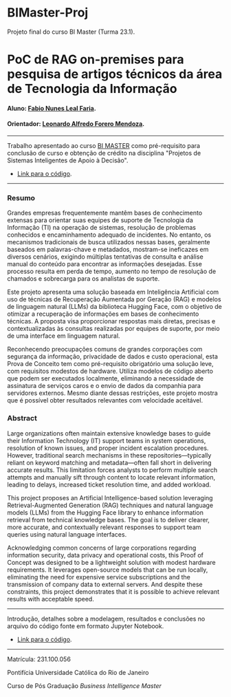 # BIMaster-Proj
Projeto final do curso BI Master (Turma 23.1).

# PoC de RAG on-premises para pesquisa de artigos técnicos da área de Tecnologia da Informação

#### Aluno: [Fabio Nunes Leal Faria](https://github.com/fabiofaria-git/BIMaster-Proj).
#### Orientador: [Leonardo Alfredo Forero Mendoza](https://github.com/leofome8).

---

Trabalho apresentado ao curso [BI MASTER](https://ica.puc-rio.ai/bi-master) como pré-requisito para conclusão de curso e obtenção de crédito na disciplina "Projetos de Sistemas Inteligentes de Apoio à Decisão".

<!-- para os links a seguir, caso os arquivos estejam no mesmo repositório que este README, não há necessidade de incluir o link completo: basta incluir o nome do arquivo, com extensão, que o GitHub completa o link corretamente -->
- [Link para o código](https://github.com/link_do_repositorio). <!-- caso não aplicável, remover esta linha -->

---

### Resumo

Grandes empresas frequentemente mantêm bases de conhecimento extensas para orientar suas equipes de suporte de Tecnologia da Informação (TI) na operação de sistemas, resolução de problemas conhecidos e encaminhamento adequado de incidentes. No entanto, os mecanismos tradicionais de busca utilizados nessas bases, geralmente baseados em palavras-chave e metadados, mostram-se ineficazes em diversos cenários, exigindo múltiplas tentativas de consulta e análise manual do conteúdo para encontrar as informações desejadas. Esse processo resulta em perda de tempo, aumento no tempo de resolução de chamados e sobrecarga para os analistas de suporte.

Este projeto apresenta uma solução baseada em Inteligência Artificial com uso de técnicas de Recuperação Aumentada por Geração (RAG) e modelos de linguagem natural (LLMs) da biblioteca Hugging Face, com o objetivo de otimizar a recuperação de informações em bases de conhecimento técnicas. A proposta visa proporcionar respostas mais diretas, precisas e contextualizadas às consultas realizadas por equipes de suporte, por meio de uma interface em linguagem natural.

Reconhecendo preocupações comuns de grandes corporações com segurança da informação, privacidade de dados e custo operacional, esta Prova de Conceito tem como pré-requisito obrigatório uma solução leve, com requisitos modestos de hardware. Utiliza modelos de código aberto que podem ser executados localmente, eliminando a necessidade de assinatura de serviços caros e o envio de dados da companhia para servidores externos. Mesmo diante dessas restrições, este projeto mostra que é possível obter resultados relevantes com velocidade aceitável.

### Abstract

Large organizations often maintain extensive knowledge bases to guide their Information Technology (IT) support teams in system operations, resolution of known issues, and proper incident escalation procedures. However, traditional search mechanisms in these repositories—typically reliant on keyword matching and metadata—often fall short in delivering accurate results. This limitation forces analysts to perform multiple search attempts and manually sift through content to locate relevant information, leading to delays, increased ticket resolution time, and added workload.

This project proposes an Artificial Intelligence-based solution leveraging Retrieval-Augmented Generation (RAG) techniques and natural language models (LLMs) from the Hugging Face library to enhance information retrieval from technical knowledge bases. The goal is to deliver clearer, more accurate, and contextually relevant responses to support team queries using natural language interfaces.

Acknowledging common concerns of large corporations regarding information security, data privacy and operational costs, this Proof of Concept was designed to be a lightweight solution with modest hardware requirements. It leverages open-source models that can be run locally, eliminating the need for expensive service subscriptions and the transmission of company data to external servers. And despite these constraints, this project demonstrates that it is possible to achieve relevant results with acceptable speed.

---

Introdução, detalhes sobre a modelagem, resultados e conclusões no arquivo do código fonte em formato Jupyter Notebook.
- [Link para o código](https://github.com/link_do_repositorio).

---

Matrícula: 231.100.056

Pontifícia Universidade Católica do Rio de Janeiro

Curso de Pós Graduação *Business Intelligence Master*
